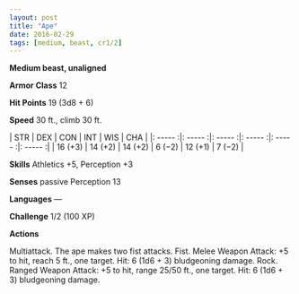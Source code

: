 ```yaml
---
layout: post
title: "Ape"
date: 2016-02-29
tags: [medium, beast, cr1/2]
---
```


**Medium beast, unaligned**

**Armor Class** 12

**Hit Points** 19 (3d8 + 6)

**Speed** 30 ft., climb 30 ft.

|   STR   |   DEX   |   CON   |   INT   |   WIS   |   CHA   |
|: ----- :|: ----- :|: ----- :|: ----- :|: ----- :|: ----- :|
| 16 (+3) | 14 (+2) | 14 (+2) | 6 (−2) | 12 (+1) | 7 (−2) |

**Skills** Athletics +5, Perception +3 

**Senses** passive Perception 13 

**Languages** — 

**Challenge** 1/2 (100 XP)

**Actions** 

Multiattack. The ape makes two fist attacks. Fist. Melee Weapon Attack: +5 to hit, reach 5 ft., one target. Hit: 6 (1d6 + 3) bludgeoning damage. Rock. Ranged Weapon Attack: +5 to hit, range 25/50 ft., one target. Hit: 6 (1d6 + 3) bludgeoning damage.
